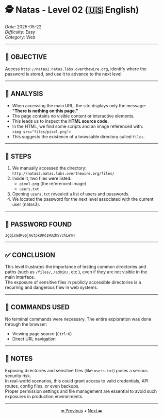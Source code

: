 # 🕵️ Natas - Level 02 (🇺🇸 English)  
*Date:* 2025-05-22  
*Difficulty:* Easy  
*Category:* Web

---

## 🎯 OBJECTIVE

Access `http://natas2.natas.labs.overthewire.org`, identify where the password is stored, and use it to advance to the next level.

---

## 🔎 ANALYSIS

- When accessing the main URL, the site displays only the message:  
  **"There is nothing on this page."**
- The page contains no visible content or interactive elements.
- This leads us to inspect the **HTML source code**.
- In the HTML, we find some scripts and an image referenced with:  
  `<img src="files/pixel.png">`
- This suggests the existence of a browsable directory called `files`.

---

## 🧱 STEPS

1. We manually accessed the directory:  
   `http://natas2.natas.labs.overthewire.org/files/`
2. Inside it, two files were listed:  
   - `pixel.png` (the referenced image)  
   - `users.txt`
3. Opening `users.txt` revealed a list of users and passwords.
4. We located the password for the next level associated with the current user (natas3).

---

## 🔑 PASSWORD FOUND

```
3gqisGdR0pjm6tpkDKdIWO2hSvchLeYH
```

---

## ✅ CONCLUSION

This level illustrates the importance of testing common directories and paths (such as `/files/`, `/admin/`, etc.), even if they are not visible in the main interface.  
The exposure of sensitive files in publicly accessible directories is a recurring and dangerous flaw in web systems.

---

## 🧪 COMMANDS USED

No terminal commands were necessary. The entire exploration was done through the browser:

- Viewing page source (`Ctrl+U`)  
- Direct URL navigation

---

## 🧠 NOTES

Exposing directories and sensitive files (like `users.txt`) poses a serious security risk.  
In real-world scenarios, this could grant access to valid credentials, API routes, config files, or even backups.  
Proper permission settings and file management are essential to avoid such exposures in production environments.

---

<p align="center">
  <a href="../Natas01/Readme.md">⬅️ Previous</a> • 
  <a href="../Natas03/Readme.md">Next ➡️</a>
</p>
